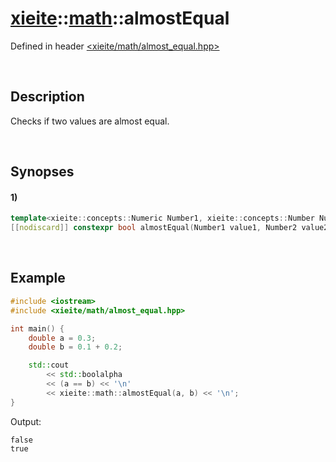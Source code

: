 # [xieite](../../xieite.md)\:\:[math](../../math.md)\:\:almostEqual
Defined in header [<xieite/math/almost_equal.hpp>](../../../include/xieite/math/almost_equal.hpp)

&nbsp;

## Description
Checks if two values are almost equal.

&nbsp;

## Synopses
#### 1)
```cpp
template<xieite::concepts::Numeric Number1, xieite::concepts::Number Number2>
[[nodiscard]] constexpr bool almostEqual(Number1 value1, Number2 value2) noexcept;
```

&nbsp;

## Example
```cpp
#include <iostream>
#include <xieite/math/almost_equal.hpp>

int main() {
    double a = 0.3;
    double b = 0.1 + 0.2;

    std::cout
        << std::boolalpha
        << (a == b) << '\n'
        << xieite::math::almostEqual(a, b) << '\n';
}
```
Output:
```
false
true
```
